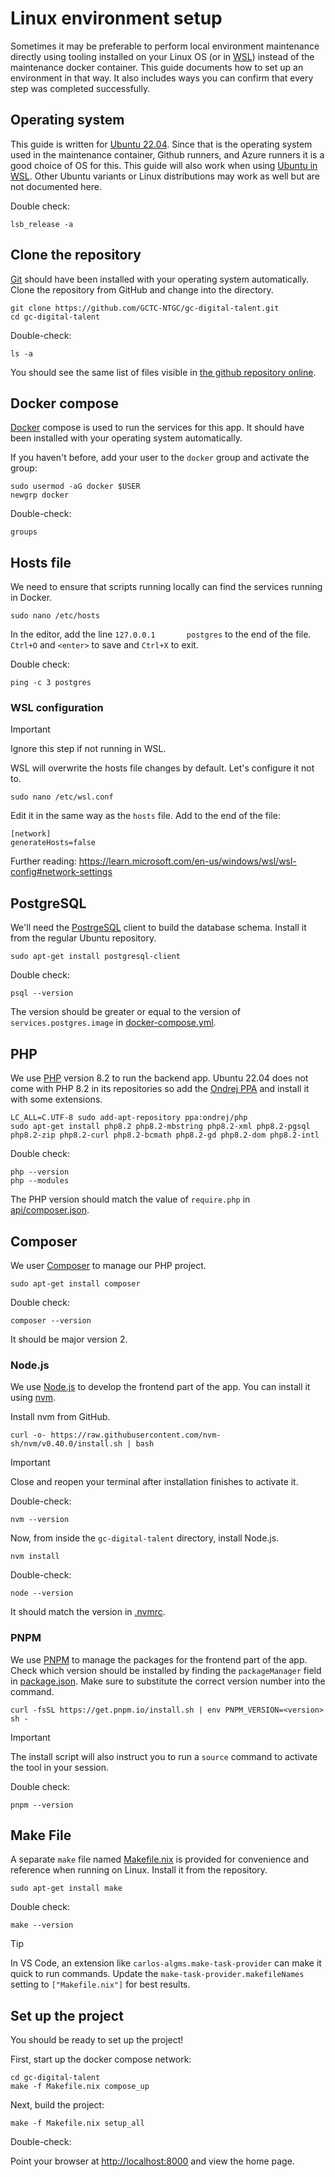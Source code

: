# Linux environment setup

Sometimes it may be preferable to perform local environment maintenance directly using tooling installed on your Linux OS (or in [WSL](https://learn.microsoft.com/en-us/windows/wsl/about)) instead of the maintenance docker container. This guide documents how to set up an environment in that way. It also includes ways you can confirm that every step was completed successfully.

## Operating system

This guide is written for [Ubuntu 22.04](https://releases.ubuntu.com/jammy/). Since that is the operating system used in the maintenance container, Github runners, and Azure runners it is a good choice of OS for this. This guide will also work when using [Ubuntu in WSL](https://canonical-ubuntu-wsl.readthedocs-hosted.com/en/latest/guides/install-ubuntu-wsl2/). Other Ubuntu variants or Linux distributions may work as well but are not documented here.

Double check:

```
lsb_release -a
```

## Clone the repository

[Git](https://git-scm.com/) should have been installed with your operating system automatically. Clone the repository from GitHub and change into the directory.

```
git clone https://github.com/GCTC-NTGC/gc-digital-talent.git
cd gc-digital-talent
```

Double-check:

```
ls -a
```

You should see the same list of files visible in [the github repository online](https://github.com/GCTC-NTGC/gc-digital-talent).

## Docker compose

[Docker](https://www.docker.com/) compose is used to run the services for this app. It should have been installed with your operating system automatically.

If you haven't before, add your user to the `docker` group and activate the group:

```
sudo usermod -aG docker $USER
newgrp docker
```

Double-check:

```
groups
```

## Hosts file

We need to ensure that scripts running locally can find the services running in Docker.

```
sudo nano /etc/hosts
```

In the editor, add the line `127.0.0.1       postgres` to the end of the file. `Ctrl+O` and `<enter>` to save and `Ctrl+X` to exit.

Double check:

```
ping -c 3 postgres
```

### WSL configuration

> [!IMPORTANT]
> Ignore this step if not running in WSL.

WSL will overwrite the hosts file changes by default. Let's configure it not to.

```
sudo nano /etc/wsl.conf
```

Edit it in the same way as the `hosts` file. Add to the end of the file:

```
[network]
generateHosts=false
```

Further reading: https://learn.microsoft.com/en-us/windows/wsl/wsl-config#network-settings

## PostgreSQL

We'll need the [PostrgeSQL](https://www.postgresql.org/) client to build the database schema. Install it from the regular Ubuntu repository.

```
sudo apt-get install postgresql-client
```

Double check:

```
psql --version
```

The version should be greater or equal to the version of `services.postgres.image` in [docker-compose.yml](https://github.com/GCTC-NTGC/gc-digital-talent/blob/main/docker-compose.yml).

## PHP

We use [PHP](https://www.php.net/) version 8.2 to run the backend app. Ubuntu 22.04 does not come with PHP 8.2 in its repositories so add the [Ondrej PPA](https://launchpad.net/~ondrej/+archive/ubuntu/php/) and install it with some extensions.

```
LC_ALL=C.UTF-8 sudo add-apt-repository ppa:ondrej/php
sudo apt-get install php8.2 php8.2-mbstring php8.2-xml php8.2-pgsql php8.2-zip php8.2-curl php8.2-bcmath php8.2-gd php8.2-dom php8.2-intl
```

Double check:

```
php --version
php --modules
```

The PHP version should match the value of `require.php` in [api/composer.json](https://github.com/GCTC-NTGC/gc-digital-talent/blob/main/api/composer.json).

## Composer

We user [Composer](https://getcomposer.org/) to manage our PHP project.

```
sudo apt-get install composer
```

Double check:

```
composer --version
```

It should be major version 2.

### Node.js

We use [Node.js](https://nodejs.org/en) to develop the frontend part of the app. You can install it using [nvm](https://github.com/nvm-sh/nvm).

Install nvm from GitHub.

```
curl -o- https://raw.githubusercontent.com/nvm-sh/nvm/v0.40.0/install.sh | bash
```

> [!IMPORTANT]
> Close and reopen your terminal after installation finishes to activate it.

Double-check:

```
nvm --version
```

Now, from inside the `gc-digital-talent` directory, install Node.js.

```
nvm install
```

Double-check:

```
node --version
```

It should match the version in [.nvmrc](https://github.com/GCTC-NTGC/gc-digital-talent/blob/main/.nvmrc).

### PNPM

We use [PNPM](https://pnpm.io/) to manage the packages for the frontend part of the app. Check which version should be installed by finding the `packageManager` field in [package.json](https://github.com/GCTC-NTGC/gc-digital-talent/blob/main/package.json). Make sure to substitute the correct version number into the command.

```
curl -fsSL https://get.pnpm.io/install.sh | env PNPM_VERSION=<version> sh -
```

> [!IMPORTANT]
> The install script will also instruct you to run a `source` command to activate the tool in your session.

Double check:

```
pnpm --version
```

## Make File

A separate `make` file named [Makefile.nix](https://github.com/GCTC-NTGC/gc-digital-talent/blob/main/Makefile.nix) is provided for convenience and reference when running on Linux. Install it from the repository.

```
sudo apt-get install make
```

Double check:

```
make --version
```

> [!TIP]
> In VS Code, an extension like `carlos-algms.make-task-provider` can make it quick to run commands. Update the `make-task-provider.makefileNames` setting to `["Makefile.nix"]` for best results.

## Set up the project

You should be ready to set up the project!

First, start up the docker compose network:

```
cd gc-digital-talent
make -f Makefile.nix compose_up
```

Next, build the project:

```
make -f Makefile.nix setup_all
```

Double-check:

Point your browser at [http://localhost:8000](http://localhost:8000) and view the home page.
